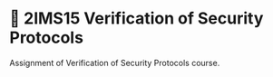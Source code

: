 # 🔐 2IMS15 Verification of Security Protocols

Assignment of Verification of Security Protocols course.
